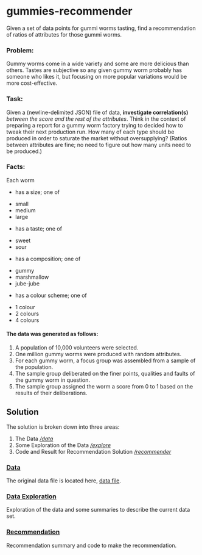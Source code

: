 gummies-recommender
===================

Given a set of data points for gummi worms tasting, find a recommendation of ratios of attributes for those gummi worms. 


### Problem:
Gummy worms come in a wide variety and some are more delicious than others.
Tastes are subjective so any given gummy worm probably has someone who likes
it, but focusing on more popular variations would be more cost-effective.

### Task:
Given a (newline-delimited JSON) file of data, **investigate correlation(s)**
*between the score and the rest of the attributes*. Think in the context of
preparing a report for a gummy worm factory trying to decided how to tweak
their next production run. How many of each type should be produced in order to
saturate the market without oversupplying? (Ratios between attributes are fine;
no need to figure out how many units need to be produced.)

### Facts:
Each worm
- has a size; one of
 * small
 * medium
 * large
- has a taste; one of
 * sweet 
 * sour
- has a composition; one of
 * gummy
 * marshmallow 
 * jube-jube
- has a colour scheme; one of
 * 1 colour
 * 2 colours 
 * 4 colours

#### The data was generated as follows:
1. A population of 10,000 volunteers were selected.
2. One million gummy worms were produced with random attributes.
3. For each gummy worm, a focus group was assembled from a sample of the population.
4. The sample group deliberated on the finer points, qualities and faults of the gummy worm in question.
5. The sample group assigned the worm a score from 0 to 1 based on the results of their deliberations.

## Solution
The solution is broken down into three areas:

1. The Data *[/data](./data)*
2. Some Exploration of the Data *[/explore](./explore)*
3. Code and Result for Recommendation Solution *[/recommender](./recommender)*

### [Data](./data)
The original data file is located here, [data file](./data/scores.json).

### [Data Exploration](./explore)
Exploration of the data and some summaries to describe the current data set.

### [Recommendation](./recommender)
Recommendation summary and code to make the recommendation.
